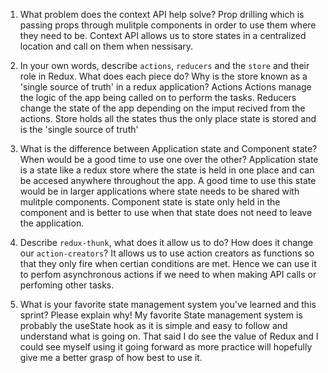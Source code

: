 1. What problem does the context API help solve?
Prop drilling which is passing props through mulitple components in order to use them where they need to be. Context API allows us to store states in a centralized location and call on them when nessisary. 

1. In your own words, describe `actions`, `reducers` and the `store` and their role in Redux. What does each piece do? Why is the store known as a 'single source of truth' in a redux application?
Actions 
Actions manage the logic of the app being called on to perform the tasks.
Reducers change the state of the app depending on the imput recived from the actions.
Store holds all the states thus the only place state is stored and is the 'single source of truth'

1. What is the difference between Application state and Component state? When would be a good time to use one over the other?
Application state is a state like a redux store where the state is held in one place and can be accesed anywhere throughout the app. A good time to use this state would be in larger applications where state needs to be shared with mulitple components.
Component state is state only held in the component and is better to use when that state does not need to leave the application. 

1. Describe `redux-thunk`, what does it allow us to do? How does it change our `action-creators`?
It allows us to use action creators as functions so that they only fire when certian conditions are met. Hence we can use it to perfom asynchronous actions if we need to when making API calls or perfoming other tasks.

1. What is your favorite state management system you've learned and this sprint? Please explain why!
My favorite State management system is probably the useState hook as it is simple and easy to follow and understand what is going on. That said I do see the value of Redux and I could see myself using it going forward as more practice will hopefully give me a better grasp of how best to use it.
